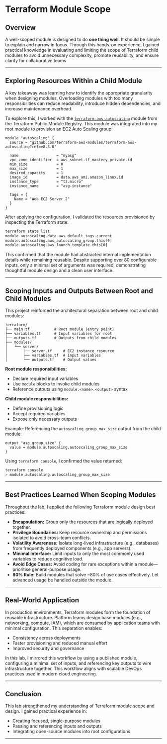 # Terraform Module Scope

## Overview

A well-scoped module is designed to do **one thing well**. It should be simple to explain and narrow in focus. Through this hands-on experience, I gained practical knowledge in evaluating and limiting the scope of Terraform child modules to avoid unnecessary complexity, promote reusability, and ensure clarity for collaborative teams.

---

## Exploring Resources Within a Child Module

A key takeaway was learning how to identify the appropriate granularity when designing modules. Overloading modules with too many responsibilities can reduce readability, introduce hidden dependencies, and increase maintenance overhead.

To explore this, I worked with the [`terraform-aws-autoscaling`](https://registry.terraform.io/modules/terraform-aws-modules/autoscaling/aws/latest) module from the Terraform Public Module Registry. This module was integrated into my root module to provision an EC2 Auto Scaling group:

```hcl
module "autoscaling" {
  source = "github.com/terraform-aws-modules/terraform-aws-autoscaling?ref=v8.3.0"

  name                 = "myasg"
  vpc_zone_identifier  = aws_subnet.tf_mastery_private.id
  min_size             = 0
  max_size             = 1
  desired_capacity     = 1
  image_id             = data.aws_ami.amazon_linux.id
  instance_type        = "t3.micro"
  instance_name        = "asg-instance"

  tags = {
    Name = "Web EC2 Server 2"
  }
}
```

After applying the configuration, I validated the resources provisioned by inspecting the Terraform state:

```bash
terraform state list
module.autoscaling.data.aws_default_tags.current
module.autoscaling.aws_autoscaling_group.this[0]
module.autoscaling.aws_launch_template.this[0]
```

This confirmed that the module had abstracted internal implementation details while remaining reusable. Despite supporting over 80 configurable inputs, only a minimal set of arguments was required, demonstrating thoughtful module design and a clean user interface.

---

## Scoping Inputs and Outputs Between Root and Child Modules

This project reinforced the architectural separation between root and child modules:

```
terraform/
├── main.tf           # Root module (entry point)
├── variables.tf      # Input variables for root
├── outputs.tf        # Outputs from child modules
├── modules/
│   └── server/
│       ├── server.tf     # EC2 instance resource
│       ├── variables.tf  # Input variables
│       └── outputs.tf    # Output values
```

**Root module responsibilities:**

- Declare required input variables
- Use `module` blocks to invoke child modules
- Reference outputs using `module.<name>.<output>` syntax

**Child module responsibilities:**

- Define provisioning logic
- Accept required variables
- Expose only necessary outputs

Example: Referencing the `autoscaling_group_max_size` output from the child module:

```hcl
output "asg_group_size" {
  value = module.autoscaling.autoscaling_group_max_size
}
```

Using `terraform console`, I confirmed the value returned:

```bash
terraform console
> module.autoscaling.autoscaling_group_max_size
```

---

## Best Practices Learned When Scoping Modules

Throughout the lab, I applied the following Terraform module design best practices:

- **Encapsulation:** Group only the resources that are logically deployed together.
- **Privilege Boundaries:** Keep resource ownership and permissions isolated to avoid cross-team conflicts.
- **Volatility Awareness:** Isolate long-lived infrastructure (e.g., databases) from frequently deployed components (e.g., app servers).
- **Minimal Interface:** Limit inputs to only the most commonly used variables to reduce cognitive load.
- **Avoid Edge Cases:** Avoid coding for rare exceptions within a module—prioritise general-purpose usage.
- **80% Rule:** Build modules that solve \~80% of use cases effectively. Let advanced usage be handled outside the module.

---

## Real-World Application

In production environments, Terraform modules form the foundation of reusable infrastructure. Platform teams design base modules (e.g., networking, compute, IAM), which are consumed by application teams with minimal configuration. This separation enables:

- Consistency across deployments
- Faster provisioning and reduced manual effort
- Improved security and governance

In this lab, I mirrored this workflow by using a published module, configuring a minimal set of inputs, and referencing key outputs to wire infrastructure together. This workflow aligns with scalable DevOps practices used in modern cloud engineering.

---

## Conclusion

This lab strengthened my understanding of Terraform module scope and design. I gained practical experience in:

- Creating focused, single-purpose modules
- Passing and referencing inputs and outputs
- Integrating open-source modules into root configurations

---
